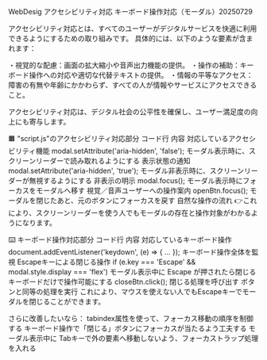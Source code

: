 WebDesig アクセシビリティ対応 キーボード操作対応（モーダル）20250729

アクセシビリティ対応とは、すべてのユーザーがデジタルサービスを快適に利用できるようにするための取り組みです。 
具体的には、以下のような要素が含まれます：

・視覚的な配慮：画面の拡大縮小や音声出力機能の提供。 
・操作の補助：キーボード操作への対応や適切な代替テキストの提供。 
・情報の平等なアクセス：障害の有無や年齢にかかわらず、すべての人が情報やサービスにアクセスできること。 

アクセシビリティ対応は、デジタル社会の公平性を確保し、ユーザー満足度の向上にも寄与します。 


🟧 "script.js"のアクセシビリティ対応部分
コード行	                                    内容	                                            対応しているアクセシビリティ機能
modal.setAttribute('aria-hidden', 'false');	モーダル表示時に、スクリーンリーダーで読み取れるようにする	表示状態の通知
modal.setAttribute('aria-hidden', 'true');	モーダル非表示時に、スクリーンリーダーが無視するようにする	非表示の明示
modal.focus();	                            モーダル表示時にフォーカスをモーダルへ移す	               視覚／音声ユーザーへの操作案内
openBtn.focus();	                        モーダルを閉じたあと、元のボタンにフォーカスを戻す	        自然な操作の流れ
👉これにより、スクリーンリーダーを使う人でもモーダルの存在と操作対象がわかるようになります。

⌨️ キーボード操作対応部分
コード行	                                                    内容	                                対応しているキーボード操作
document.addEventListener('keydown', (e) => { ... });	    キーボード操作全体を監視	                Escapeキーによる閉じる操作
if (e.key === 'Escape' && modal.style.display === 'flex')	モーダル表示中に Escape が押されたら閉じる	 キーボードだけで操作可能にする
closeBtn.click();	                                        閉じる処理を呼び出す	                    ボタンと同等の処理を実行
これにより、マウスを使えない人でもEscapeキーでモーダルを閉じることができます。

さらに改善したいなら：
tabindex属性を使って、フォーカス移動の順序を制御する
キーボード操作で「閉じる」ボタンにフォーカスが当たるよう工夫する
モーダル表示中に Tabキーで外の要素へ移動しないよう、フォーカストラップ処理を入れる